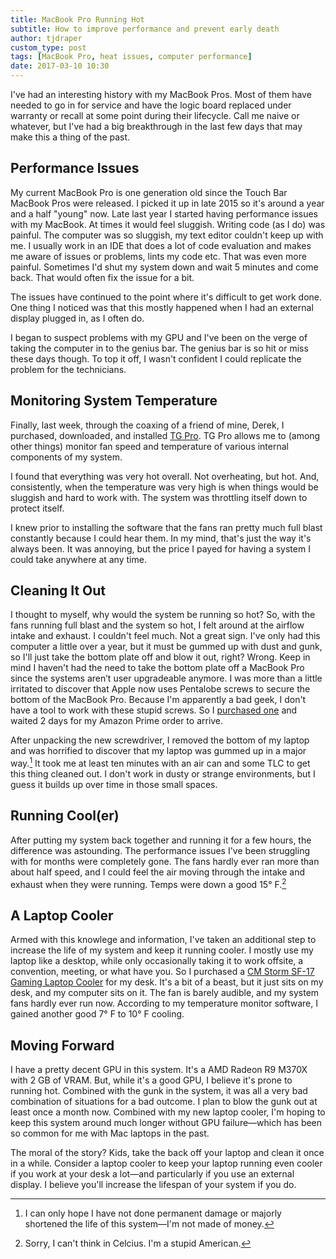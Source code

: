 ```yaml
---
title: MacBook Pro Running Hot
subtitle: How to improve performance and prevent early death
author: tjdraper
custom_type: post
tags: [MacBook Pro, heat issues, computer performance]
date: 2017-03-10 10:30
---
```


I've had an interesting history with my MacBook Pros. Most of them have needed to go in for service and have the logic board replaced under warranty or recall at some point during their lifecycle. Call me naive or whatever, but I've had a big breakthrough in the last few days that may make this a thing of the past.

## Performance Issues

My current MacBook Pro is one generation old since the Touch Bar MacBook Pros were released. I picked it up in late 2015 so it's around a year and a half "young" now. Late last year I started having performance issues with my MacBook. At times it would feel sluggish. Writing code (as I do) was painful. The computer was so sluggish, my text editor couldn't keep up with me. I usually work in an IDE that does a lot of code evaluation and makes me aware of issues or problems, lints my code etc. That was even more painful. Sometimes I'd shut my system down and wait 5 minutes and come back. That would often fix the issue for a bit.

The issues have continued to the point where it's difficult to get work done. One thing I noticed was that this mostly happened when I had an external display plugged in, as I often do.

I began to suspect problems with my GPU and I've been on the verge of taking the computer in to the genius bar. The genius bar is so hit or miss these days though. To top it off, I wasn't confident I could replicate the problem for the technicians.

## Monitoring System Temperature

Finally, last week, through the coaxing of a friend of mine, Derek, I purchased, downloaded, and installed [TG Pro](https://www.tunabellysoftware.com/tgpro/). TG Pro allows me to (among other things) monitor fan speed and temperature of various internal components of my system.

I found that everything was very hot overall. Not overheating, but hot. And, consistently, when the temperature was very high is when things would be sluggish and hard to work with. The system was throttling itself down to protect itself.

I knew prior to installing the software that the fans ran pretty much full blast constantly because I could hear them. In my mind, that's just the way it's always been. It was annoying, but the price I payed for having a system I could take anywhere at any time.

## Cleaning It Out

I thought to myself, why would the system be running so hot? So, with the fans running full blast and the system so hot, I felt around at the airflow intake and exhaust. I couldn't feel much. Not a great sign. I've only had this computer a little over a year, but it must be gummed up with dust and gunk, so I'll just take the bottom plate off and blow it out, right? Wrong. Keep in mind I haven't had the need to take the bottom plate off a MacBook Pro since the systems aren’t user upgradeable anymore. I was more than a little irritated to discover that Apple now uses Pentalobe screws to secure the bottom of the MacBook Pro. Because I'm apparently a bad geek, I don't have a tool to work with these stupid screws. So I [purchased one](https://www.amazon.com/gp/product/B009339VAA/) and waited 2 days for my Amazon Prime order to arrive.

After unpacking the new screwdriver, I removed the bottom of my laptop and was horrified to discover that my laptop was gummed up in a major way.[^majorway] It took me at least ten minutes with an air can and some TLC to get this thing cleaned out. I don't work in dusty or strange environments, but I guess it builds up over time in those small spaces.

## Running Cool(er)

After putting my system back together and running it for a few hours, the difference was astounding. The performance issues I've been struggling with for months were completely gone. The fans hardly ever ran more than about half speed, and I could feel the air moving through the intake and exhaust when they were running. Temps were down a good 15° F.[^temp]

## A Laptop Cooler

Armed with this knowlege and information, I've taken an additional step to increase the life of my system and keep it running cooler. I mostly use my laptop like a desktop, while only occasionally taking it to work offsite, a convention, meeting, or what have you. So I purchased a [CM Storm SF-17 Gaming Laptop Cooler](https://www.amazon.com/gp/product/B00E5AEITU/) for my desk. It's a bit of a beast, but it just sits on my desk, and my computer sits on it. The fan is barely audible, and my system fans hardly ever run now. According to my temperature monitor software, I gained another good 7° F to 10° F cooling.

## Moving Forward

I have a pretty decent GPU in this system. It's a AMD Radeon R9 M370X with 2 GB of VRAM. But, while it's a good GPU, I believe it's prone to running hot. Combined with the gunk in the system, it was all a very bad combination of situations for a bad outcome. I plan to blow the gunk out at least once a month now. Combined with my new laptop cooler, I'm hoping to keep this system around much longer without GPU failure—which has been so common for me with Mac laptops in the past.

The moral of the story? Kids, take the back off your laptop and clean it once in a while. Consider a laptop cooler to keep your laptop running even cooler if you work at your desk a lot—and particularly if you use an external display. I believe you'll increase the lifespan of your system if you do.

[^majorway]: I can only hope I have not done permanent damage or majorly shortened the life of this system—I'm not made of money.

[^temp]: Sorry, I can't think in Celcius. I'm a stupid American.
